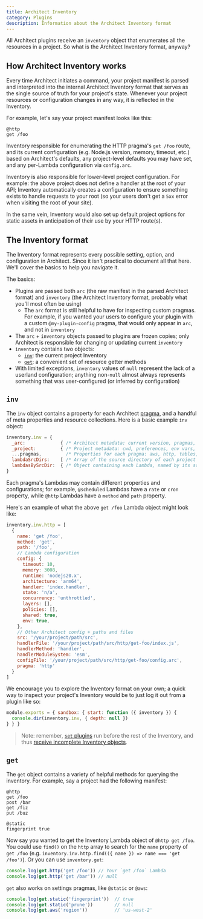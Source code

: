 ```yaml
---
title: Architect Inventory
category: Plugins
description: Information about the Architect Inventory format
---
```


All Architect plugins receive an `inventory` object that enumerates all the resources in a project. So what is the Architect Inventory format, anyway?


## How Architect Inventory works

Every time Architect initiates a command, your project manifest is parsed and interpreted into the internal Architect Inventory format that serves as the single source of truth for your project's state. Whenever your project resources or configuration changes in any way, it is reflected in the Inventory.

For example, let's say your project manifest looks like this:

```arc
@http
get /foo
```

Inventory responsible for enumerating the HTTP pragma's `get /foo` route, and its current configuration (e.g. Node.js version, memory, timeout, etc.) based on Architect's defaults, any project-level defaults you may have set, and any per-Lambda configuration via `config.arc`.

Inventory is also responsible for lower-level project configuration. For example: the above project does not define a handler at the root of your API; Inventory automatically creates a configuration to ensure something exists to handle requests to your root (so your users don't get a `5xx` error when visiting the root of your site).

In the same vein, Inventory would also set up default project options for static assets in anticipation of their use by your HTTP route(s).


## The Inventory format

The Inventory format represents every possible setting, option, and configuration in Architect. Since it isn't practical to document all that here. We'll cover the basics to help you navigate it.

The basics:

- Plugins are passed both `arc` (the raw manifest in the parsed Architect format) and `inventory` (the Architect Inventory format, probably what you'll most often be using)
  - The `arc` format is still helpful to have for inspecting custom pragmas. For example, if you wanted your users to configure your plugin with a custom `@my-plugin-config` pragma, that would only appear in `arc`, and not in `inventory`
- The `arc` + `inventory` objects passed to plugins are frozen copies; only Architect is responsible for changing or updating current `inventory`
- `inventory` contains two objects:
  - [`inv`](#inv): the current project Inventory
  - [`get`](#get): a convenient set of resource getter methods
- With limited exceptions, `inventory` values of `null` represent the lack of a userland configuration; anything non-`null` almost always represents something that was user-configured (or inferred by configuration)


## `inv`

The `inv` object contains a property for each Architect [pragma](/docs/en/get-started/project-manifest#more-on-app.arc), and a handful of meta properties and resource collections. Here is a basic example `inv` object:

```javascript
inventory.inv = {
  _arc:             { /* Architect metadata: current version, pragmas, stage, etc. */ },
  _project:         { /* Project metadata: cwd, preferences, env vars, etc. */ },
  ...pragmas,         /* Properties for each pragma: aws, http, tables, etc. */,
  lambdaSrcDirs:    [ /* Array of the source directory of each project Lambda */ ],
  lambdasBySrcDir:  { /* Object containing each Lambda, named by its source directory */ },
}
```

Each pragma's Lambdas may contain different properties and configurations; for example, `@scheduled` Lambdas have a `rate` or `cron` property, while `@http` Lambdas have a `method` and `path` property.

Here's an example of what the above `get /foo` Lambda object might look like:

```javascript
inventory.inv.http = [
  {
    name: 'get /foo',
    method: 'get',
    path: '/foo',
    // Lambda configuration
    config: {
      timeout: 10,
      memory: 3008,
      runtime: 'nodejs20.x',
      architecture: 'arm64',
      handler: 'index.handler',
      state: 'n/a',
      concurrency: 'unthrottled',
      layers: [],
      policies: [],
      shared: true,
      env: true,
    },
    // Other Architect config + paths and files
    src: '/your/project/path/src',
    handlerFile: '/your/project/path/src/http/get-foo/index.js',
    handlerMethod: 'handler',
    handlerModuleSystem: 'esm',
    configFile: '/your/project/path/src/http/get-foo/config.arc',
    pragma: 'http'
  }
]
```

We encourage you to explore the Inventory format on your own; a quick way to inspect your project's Inventory would be to just log it out from a plugin like so:

```javascript
module.exports = { sandbox: { start: function ({ inventory }) {
  console.dir(inventory.inv, { depth: null })
} } }
```

> Note: remember, [`set` plugins](./set) run before the rest of the Inventory, and thus [receive incomplete Inventory objects](./set#caveats).


## `get`

The `get` object contains a variety of helpful methods for querying the inventory. For example, say a project had the following manifest:

```arc
@http
get /foo
post /bar
get /fiz
put /buz

@static
fingerprint true
```

Now say you wanted to get the Inventory Lambda object of `@http get /foo`. You could use `find()` on the `http` array to search for the `name` property of `get /foo` (e.g. `inventory.inv.http.find(({ name }) => name === 'get /foo')`). Or you can use `inventory.get`:

```javascript
console.log(get.http('get /foo')) // Your `get /foo` Lambda
console.log(get.http('get /bar')) // null
```

`get` also works on settings pragmas, like `@static` or `@aws`:

```javascript
console.log(get.static('fingerprint'))  // true
console.log(get.static('prune'))        // null
console.log(get.aws('region'))          // 'us-west-2'
```
